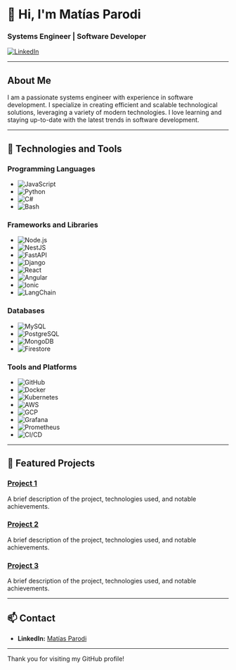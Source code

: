 # 👋 Hi, I'm Matías Parodi

### Systems Engineer | Software Developer

[![LinkedIn](https://img.shields.io/badge/LinkedIn-0077B5?style=for-the-badge&logo=linkedin&logoColor=white)](https://www.linkedin.com/in/matiasparodi/)

---

## About Me

I am a passionate systems engineer with experience in software development. I specialize in creating efficient and scalable technological solutions, leveraging a variety of modern technologies. I love learning and staying up-to-date with the latest trends in software development.

---

## 🚀 Technologies and Tools

### Programming Languages
- ![JavaScript](https://img.shields.io/badge/JavaScript-F7DF1E?style=for-the-badge&logo=javascript&logoColor=black)
- ![Python](https://img.shields.io/badge/Python-3776AB?style=for-the-badge&logo=python&logoColor=white)
- ![C#](https://img.shields.io/badge/C%23-239120?style=for-the-badge&logo=c-sharp&logoColor=white)
- ![Bash](https://img.shields.io/badge/Bash-4EAA25?style=for-the-badge&logo=gnubash&logoColor=white)

### Frameworks and Libraries
- ![Node.js](https://img.shields.io/badge/Node.js-339933?style=for-the-badge&logo=nodedotjs&logoColor=white)
- ![NestJS](https://img.shields.io/badge/NestJS-E0234E?style=for-the-badge&logo=nestjs&logoColor=white)
- ![FastAPI](https://img.shields.io/badge/FastAPI-009688?style=for-the-badge&logo=fastapi&logoColor=white)
- ![Django](https://img.shields.io/badge/Django-092E20?style=for-the-badge&logo=django&logoColor=white)
- ![React](https://img.shields.io/badge/React-61DAFB?style=for-the-badge&logo=react&logoColor=black)
- ![Angular](https://img.shields.io/badge/Angular-DD0031?style=for-the-badge&logo=angular&logoColor=white)
- ![Ionic](https://img.shields.io/badge/Ionic-3880FF?style=for-the-badge&logo=ionic&logoColor=white)
- ![LangChain](https://img.shields.io/badge/LangChain-00FF00?style=for-the-badge&logo=chain&logoColor=black)

### Databases
- ![MySQL](https://img.shields.io/badge/MySQL-4479A1?style=for-the-badge&logo=mysql&logoColor=white)
- ![PostgreSQL](https://img.shields.io/badge/PostgreSQL-336791?style=for-the-badge&logo=postgresql&logoColor=white)
- ![MongoDB](https://img.shields.io/badge/MongoDB-47A248?style=for-the-badge&logo=mongodb&logoColor=white)
- ![Firestore](https://img.shields.io/badge/Firestore-FFCA28?style=for-the-badge&logo=firebase&logoColor=black)

### Tools and Platforms
- ![GitHub](https://img.shields.io/badge/GitHub-181717?style=for-the-badge&logo=github&logoColor=white)
- ![Docker](https://img.shields.io/badge/Docker-2496ED?style=for-the-badge&logo=docker&logoColor=white)
- ![Kubernetes](https://img.shields.io/badge/Kubernetes-326CE5?style=for-the-badge&logo=kubernetes&logoColor=white)
- ![AWS](https://img.shields.io/badge/AWS-232F3E?style=for-the-badge&logo=amazon-aws&logoColor=white)
- ![GCP](https://img.shields.io/badge/GCP-4285F4?style=for-the-badge&logo=googlecloud&logoColor=white)
- ![Grafana](https://img.shields.io/badge/Grafana-F46800?style=for-the-badge&logo=grafana&logoColor=white)
- ![Prometheus](https://img.shields.io/badge/Prometheus-E6522C?style=for-the-badge&logo=prometheus&logoColor=white)
- ![CI/CD](https://img.shields.io/badge/CI%2FCD-00427E?style=for-the-badge&logo=continuousintegration&logoColor=white)

---

## 🌟 Featured Projects

### [Project 1](https://github.com/your-username/project1)
A brief description of the project, technologies used, and notable achievements.

### [Project 2](https://github.com/your-username/project2)
A brief description of the project, technologies used, and notable achievements.

### [Project 3](https://github.com/your-username/project3)
A brief description of the project, technologies used, and notable achievements.

---

## 📫 Contact

- **LinkedIn:** [Matías Parodi](https://www.linkedin.com/in/matiasparodi/)

---

Thank you for visiting my GitHub profile!
